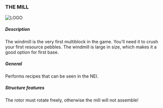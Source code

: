 ### THE MILL

![LOGO](https://cdn.discordapp.com/attachments/916393114166525974/927967084292485120/THE_MILL.png)

##### Description

The windmill is the very first multiblock in the game. You'll need it to crush your first resource pebbles. The windmill is large in size, which makes it a good option for first base.

##### General

Performs recipes that can be seen in the NEI.

##### Structure features

The rotor must rotate freely, otherwise the mill will not assemble!
